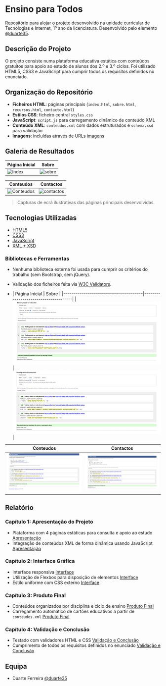 # Ensino para Todos

Repositório para alojar o projeto desenvolvido na unidade curricular de Tecnologias e Internet, 1º ano da licenciatura. Desenvolvido pelo elemento [@duarte35](https://github.com/duarte35).

## Descrição do Projeto

O projeto consiste numa plataforma educativa estática com conteúdos gratuitos para apoio ao estudo de alunos dos 2.º e 3.º ciclos. Foi utilizado HTML5, CSS3 e JavaScript para cumprir todos os requisitos definidos no enunciado.

## Organização do Repositório

* **Ficheiros HTML**: páginas principais (`index.html`, `sobre.html`, `recursos.html`, `contacto.html`) 
* **Estilos CSS**: ficheiro central `styles.css` 
* **JavaScript**: `script.js` para carregamento dinâmico de conteúdo XML 
* **Conteúdo XML**: `conteudos.xml` com dados estruturados e `schema.xsd` para validação 
* **Imagens**: incluídas através de URLs [imagens](doc/images)

## Galeria de Resultados

| Página Inicial                          |     Sobre                           |
|----------------------------------------|--------------------------------------|
| ![Index](doc/images/index.png)        | ![sobre](doc/images/objetivo.png) |

| Conteudos                               | Contactos                           |
|----------------------------------------|--------------------------------------|
| ![Conteudos](doc/images/conteudos.png) | ![contactos](doc/images/contacto.png) |

> Capturas de ecrã ilustrativas das páginas principais desenvolvidas.

## Tecnologias Utilizadas

* [HTML5](https://developer.mozilla.org/pt-PT/docs/Web/HTML)
* [CSS3](https://developer.mozilla.org/pt-PT/docs/Web/CSS)
* [JavaScript](https://developer.mozilla.org/pt-PT/docs/Web/JavaScript)
* [XML + XSD](https://www.w3schools.com/xml/schema_intro.asp)

### Bibliotecas e Ferramentas

* Nenhuma biblioteca externa foi usada para cumprir os critérios do trabalho (sem Bootstrap, sem jQuery).
* Validação dos ficheiros feita via [W3C Validators](https://validator.w3.org/).

* | Página Inicial                          |     Sobre                           |
|----------------------------------------|--------------------------------------|
| ![Index](doc/images/index2.png)        | ![sobre](doc/images/sobre.png) |

| Conteudos                               | Contactos                           |
|----------------------------------------|--------------------------------------|
| ![Conteudos](doc/images/recursos.png) | ![contactos](doc/images/contactos.png) |

## Relatório

### Capítulo 1: Apresentação do Projeto  
- Plataforma com 4 páginas estáticas para consulta e apoio ao estudo [Apresentação](doc/cd1.md)
- Integração de conteúdos XML de forma dinâmica usando JavaScript [Apresentação](doc/cd1.md)

### Capítulo 2: Interface Gráfica
- Interface responsiva [Interface](doc/cd2.md)
- Utilização de Flexbox para disposição de elementos [Interface](doc/cd2.md)
- Estilo uniforme com CSS externo [Interface](doc/cd2.md)

### Capítulo 3: Produto Final
- Conteúdos organizados por disciplina e ciclo de ensino [Produto Final](doc/cd3.md)
- Carregamento automático de cartões educativos a partir de `conteudos.xml` [Produto Final](doc/cd3.md)

### Capítulo 4: Validação e Conclusão
- Testado com validadores HTML e CSS [Validação e Conclusão](doc/cd4.md)
- Cumprimento de todos os requisitos definidos no enunciado [Validação e Conclusão](doc/cd4.md)

## Equipa

* Duarte Ferreira [@duarte35](https://github.com/duarte35)

